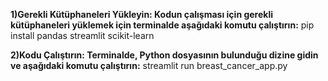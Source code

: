 **1)Gerekli Kütüphaneleri Yükleyin: Kodun çalışması için gerekli kütüphaneleri yüklemek için terminalde aşağıdaki komutu çalıştırın:**
pip install pandas streamlit scikit-learn

**2)Kodu Çalıştırın: Terminalde, Python dosyasının bulunduğu dizine gidin ve aşağıdaki komutu çalıştırın:**
streamlit run breast_cancer_app.py
